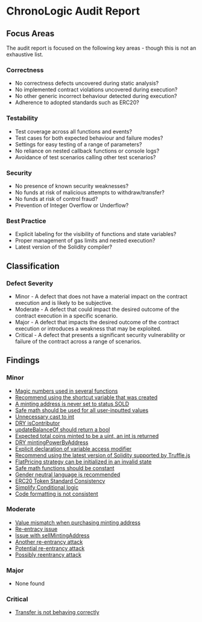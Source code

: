 # ChronoLogic Audit Report

## Focus Areas
The audit report is focused on the following key areas - though this is not an exhaustive list.
### Correctness
- No correctness defects uncovered during static analysis?
- No implemented contract violations uncovered during execution?
- No other generic incorrect behaviour detected during execution?
- Adherence to adopted standards such as ERC20?
### Testability
- Test coverage across all functions and events?
- Test cases for both expected behaviour and failure modes?
- Settings for easy testing of a range of parameters?
- No reliance on nested callback functions or console logs?
- Avoidance of test scenarios calling other test scenarios?
### Security
- No presence of known security weaknesses?
- No funds at risk of malicious attempts to withdraw/transfer?
- No funds at risk of control fraud?
- Prevention of Integer Overflow or Underflow?
### Best Practice
- Explicit labeling for the visibility of functions and state variables?
- Proper management of gas limits and nested execution?
- Latest version of the Solidity compiler?

## Classification
### Defect Severity
- Minor - A defect that does not have a material impact on the contract execution and is likely to be subjective.
- Moderate - A defect that could impact the desired outcome of the contract execution in a specific scenario.
- Major - A defect that impacts the desired outcome of the contract execution or introduces a weakness that may be exploited.
- Critical - A defect that presents a significant security vulnerability or failure of the contract across a range of scenarios.

## Findings
### Minor
- [Magic numbers used in several functions](https://api.github.com/repos/BlockchainLabsNZ/chronologic/issues/24)
- [Recommend using the shortcut variable that was created](https://api.github.com/repos/BlockchainLabsNZ/chronologic/issues/23)
- [A minting address is never set to status SOLD](https://api.github.com/repos/BlockchainLabsNZ/chronologic/issues/22)
- [Safe math should be used for all user-inputted values](https://api.github.com/repos/BlockchainLabsNZ/chronologic/issues/17)
- [Unnecessary cast to int](https://api.github.com/repos/BlockchainLabsNZ/chronologic/issues/15)
- [DRY isContributor](https://api.github.com/repos/BlockchainLabsNZ/chronologic/issues/13)
- [updateBalanceOf should return a bool](https://api.github.com/repos/BlockchainLabsNZ/chronologic/issues/12)
- [Expected total coins minted to be a uint, an int is returned](https://api.github.com/repos/BlockchainLabsNZ/chronologic/issues/11)
- [DRY mintingPowerByAddress](https://api.github.com/repos/BlockchainLabsNZ/chronologic/issues/10)
- [Explicit declaration of variable access modifier](https://api.github.com/repos/BlockchainLabsNZ/chronologic/issues/9)
- [Recommend using the latest version of Solidity supported by Truffle.js](https://api.github.com/repos/BlockchainLabsNZ/chronologic/issues/8)
- [FlatPricing strategy can be initialized in an invalid state](https://api.github.com/repos/BlockchainLabsNZ/chronologic/issues/7)
- [Safe math functions should be constant](https://api.github.com/repos/BlockchainLabsNZ/chronologic/issues/6)
- [Gender neutral language is recommended](https://api.github.com/repos/BlockchainLabsNZ/chronologic/issues/5)
- [ERC20 Token Standard Consistency](https://api.github.com/repos/BlockchainLabsNZ/chronologic/issues/4)
- [Simplify Conditional logic](https://api.github.com/repos/BlockchainLabsNZ/chronologic/issues/3)
- [Code formatting is not consistent](https://api.github.com/repos/BlockchainLabsNZ/chronologic/issues/2)
### Moderate
- [Value mismatch when purchasing minting address](https://api.github.com/repos/BlockchainLabsNZ/chronologic/issues/21)
- [Re-entracy issue](https://api.github.com/repos/BlockchainLabsNZ/chronologic/issues/20)
- [Issue with sellMintingAddress](https://api.github.com/repos/BlockchainLabsNZ/chronologic/issues/19)
- [Another re-entrancy attack](https://api.github.com/repos/BlockchainLabsNZ/chronologic/issues/18)
- [Potential re-entrancy attack](https://api.github.com/repos/BlockchainLabsNZ/chronologic/issues/16)
- [Possibly reentrancy attack](https://api.github.com/repos/BlockchainLabsNZ/chronologic/issues/1)
### Major
- None found
### Critical
- [Transfer is not behaving correctly](https://api.github.com/repos/BlockchainLabsNZ/chronologic/issues/14)

